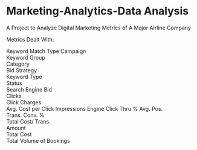 # Marketing-Analytics-Data Analysis
A Project to Analyze Digital Marketing Metrics of A Major Airline Company

Metrics Dealt With:

Keyword	
Match Type
Campaign	
Keyword Group	
Category	
Bid Strategy	
Keyword Type	
Status	
Search Engine Bid	
Clicks	
Click Charges	
Avg. Cost per Click	
Impressions	
Engine Click Thru %	
Avg. Pos.	
Trans. Conv. %	
Total Cost/ Trans.	
Amount	
Total Cost	
Total Volume of Bookings
